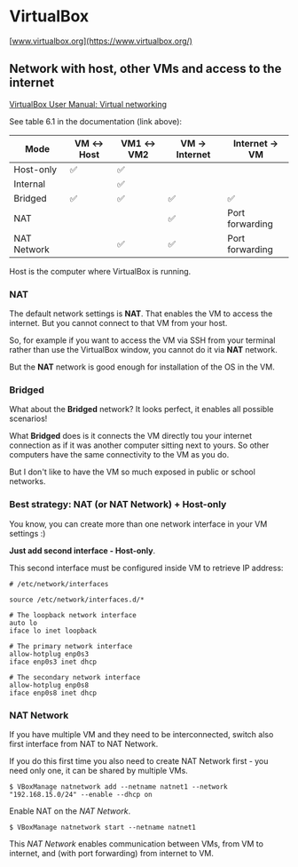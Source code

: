 VirtualBox
==========

[www.virtualbox.org](https://www.virtualbox.org/)

Network with host, other VMs and access to the internet
-------------------------------------------------------

[VirtualBox User Manual: Virtual networking](https://www.virtualbox.org/manual/ch06.html)

See table 6.1 in the documentation (link above):

| Mode        | VM ↔ Host | VM1 ↔ VM2 | VM → Internet | Internet → VM  |
|-------------|-----------|-----------|---------------|-----------------|
| Host-only   | ✅        | ✅       |               |                 |
| Internal    |           | ✅       |               |                 |
| Bridged     | ✅        | ✅       | ✅           | ✅              |
| NAT         |           |           | ✅           | Port forwarding |
| NAT Network |           | ✅       | ✅            | Port forwarding |

Host is the computer where VirtualBox is running.


### NAT

The default network settings is **NAT**.
That enables the VM to access the internet.
But you cannot connect to that VM from your host.

So, for example if you want to access the VM via SSH from your terminal rather than use the VirtualBox window,
you cannot do it via **NAT** network.

But the **NAT** network is good enough for installation of the OS in the VM.


### Bridged

What about the **Bridged** network? It looks perfect, it enables all possible scenarios!

What **Bridged** does is it connects the VM directly tou your internet connection as if it was another computer sitting next to yours.
So other computers have the same connectivity to the VM as you do.

But I don't like to have the VM so much exposed in public or school networks.


### Best strategy: NAT (or NAT Network) + Host-only

You know, you can create more than one network interface in your VM settings :)

**Just add second interface - Host-only**.

This second interface must be configured inside VM to retrieve IP address:

```
# /etc/network/interfaces

source /etc/network/interfaces.d/*

# The loopback network interface
auto lo
iface lo inet loopback

# The primary network interface
allow-hotplug enp0s3
iface enp0s3 inet dhcp

# The secondary network interface
allow-hotplug enp0s8
iface enp0s8 inet dhcp
```


### NAT Network

If you have multiple VM and they need to be interconnected, switch also first interface from NAT to NAT Network.

If you do this first time you also need to create NAT Network first - you need only one, it can be shared by multiple VMs.

```
$ VBoxManage natnetwork add --netname natnet1 --network "192.168.15.0/24" --enable --dhcp on
```

Enable NAT on the _NAT Network_.

```
$ VBoxManage natnetwork start --netname natnet1
```

This _NAT Network_ enables communication between VMs, from VM to internet, and (with port forwarding) from internet to VM.
